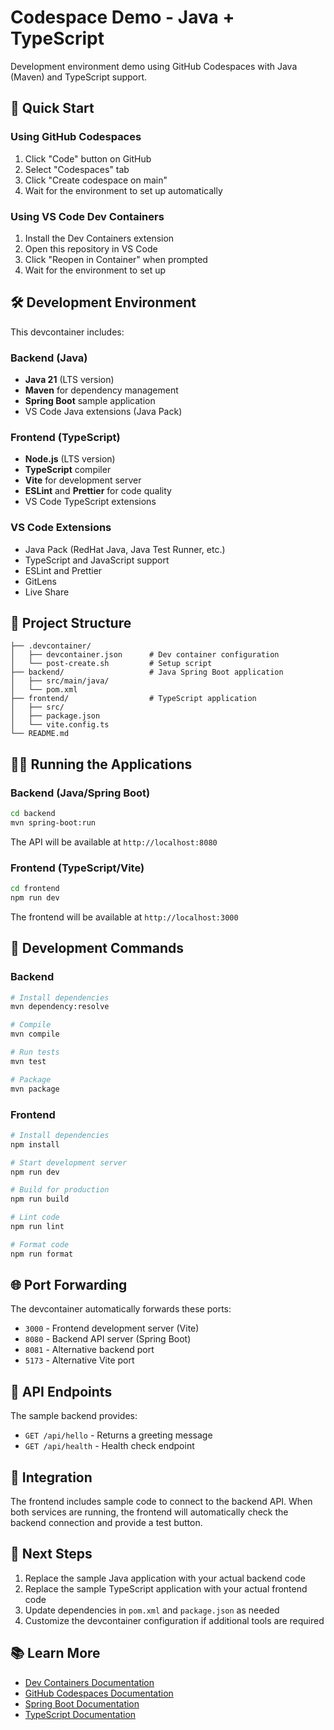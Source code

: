 # Codespace Demo - Java + TypeScript
Development environment demo using GitHub Codespaces with Java (Maven) and TypeScript support.

## 🚀 Quick Start

### Using GitHub Codespaces
1. Click "Code" button on GitHub
2. Select "Codespaces" tab
3. Click "Create codespace on main"
4. Wait for the environment to set up automatically

### Using VS Code Dev Containers
1. Install the Dev Containers extension
2. Open this repository in VS Code
3. Click "Reopen in Container" when prompted
4. Wait for the environment to set up

## 🛠️ Development Environment

This devcontainer includes:

### Backend (Java)
- **Java 21** (LTS version)
- **Maven** for dependency management
- **Spring Boot** sample application
- VS Code Java extensions (Java Pack)

### Frontend (TypeScript)
- **Node.js** (LTS version)
- **TypeScript** compiler
- **Vite** for development server
- **ESLint** and **Prettier** for code quality
- VS Code TypeScript extensions

### VS Code Extensions
- Java Pack (RedHat Java, Java Test Runner, etc.)
- TypeScript and JavaScript support
- ESLint and Prettier
- GitLens
- Live Share

## 📁 Project Structure

```
├── .devcontainer/
│   ├── devcontainer.json      # Dev container configuration
│   └── post-create.sh         # Setup script
├── backend/                   # Java Spring Boot application
│   ├── src/main/java/
│   └── pom.xml
├── frontend/                  # TypeScript application
│   ├── src/
│   ├── package.json
│   └── vite.config.ts
└── README.md
```

## 🏃‍♂️ Running the Applications

### Backend (Java/Spring Boot)
```bash
cd backend
mvn spring-boot:run
```
The API will be available at `http://localhost:8080`

### Frontend (TypeScript/Vite)
```bash
cd frontend
npm run dev
```
The frontend will be available at `http://localhost:3000`

## 🔧 Development Commands

### Backend
```bash
# Install dependencies
mvn dependency:resolve

# Compile
mvn compile

# Run tests
mvn test

# Package
mvn package
```

### Frontend
```bash
# Install dependencies
npm install

# Start development server
npm run dev

# Build for production
npm run build

# Lint code
npm run lint

# Format code
npm run format
```

## 🌐 Port Forwarding

The devcontainer automatically forwards these ports:
- `3000` - Frontend development server (Vite)
- `8080` - Backend API server (Spring Boot)
- `8081` - Alternative backend port
- `5173` - Alternative Vite port

## 📝 API Endpoints

The sample backend provides:
- `GET /api/hello` - Returns a greeting message
- `GET /api/health` - Health check endpoint

## 🔗 Integration

The frontend includes sample code to connect to the backend API. When both services are running, the frontend will automatically check the backend connection and provide a test button.

## 🎯 Next Steps

1. Replace the sample Java application with your actual backend code
2. Replace the sample TypeScript application with your actual frontend code
3. Update dependencies in `pom.xml` and `package.json` as needed
4. Customize the devcontainer configuration if additional tools are required

## 📚 Learn More

- [Dev Containers Documentation](https://containers.dev/)
- [GitHub Codespaces Documentation](https://docs.github.com/en/codespaces)
- [Spring Boot Documentation](https://spring.io/projects/spring-boot)
- [TypeScript Documentation](https://www.typescriptlang.org/)
